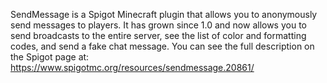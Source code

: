 SendMessage is a Spigot Minecraft plugin that allows you to anonymously send messages to players.  It has grown since 1.0 and now allows you to send broadcasts to the entire server, see the list of color and formatting codes, and send a fake chat message.  You can see the full description on the Spigot page at:  https://www.spigotmc.org/resources/sendmessage.20861/